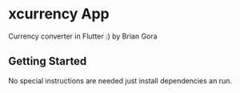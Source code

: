 # xcurrency App

Currency converter in Flutter :) by Brian Gora

## Getting Started

No special instructions are needed just install dependencies an run.
